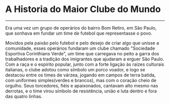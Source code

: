 # A Historia do Maior Clube do Mundo

---

Era uma vez um grupo de operários do bairro Bom Retiro, em São Paulo, que sonhava em fundar um time de futebol que representasse o povo.

Movidos pela paixão pelo futebol e pelo desejo de criar algo que unisse a comunidade, esses operários fundaram um clube chamado "Sociedade Esportiva Corinthians Verde", um time que carregava no peito a garra dos trabalhadores e a tradição dos imigrantes que ajudaram a erguer São Paulo. Com a raça e o espírito popular, junto com a forte ligação às raízes culturais italianas, o clube adotou como símbolo um porco voador, e logo se destacou entre os times de várzea, jogando em campos de terra batida, com uniformes simples(verdes e brancos), mas com o coração cheio de orgulho. Seus torcedores, fiéis e apaixonados, cantavam alto mesmo nas derrotas, e o time virou símbolo de resistência, união e luta dentro e fora das quatro linhas.

